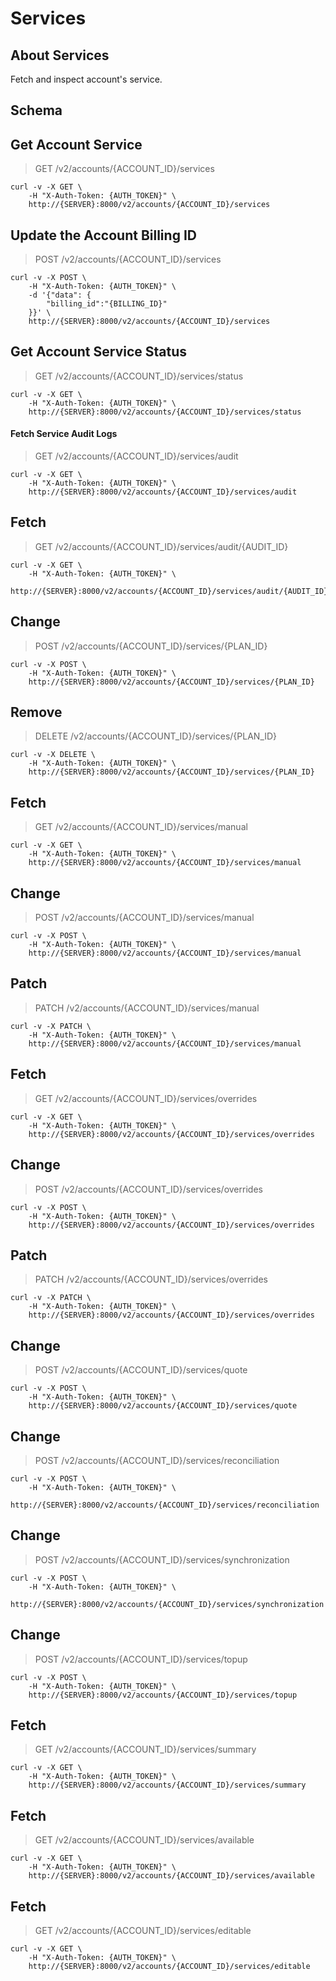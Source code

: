 # Services

## About Services

Fetch and inspect account's service.

## Schema




## Get Account Service

> GET /v2/accounts/{ACCOUNT_ID}/services

```shell
curl -v -X GET \
    -H "X-Auth-Token: {AUTH_TOKEN}" \
    http://{SERVER}:8000/v2/accounts/{ACCOUNT_ID}/services
```

## Update the Account Billing ID

> POST /v2/accounts/{ACCOUNT_ID}/services

```shell
curl -v -X POST \
    -H "X-Auth-Token: {AUTH_TOKEN}" \
    -d '{"data": {
        "billing_id":"{BILLING_ID}"
    }}' \
    http://{SERVER}:8000/v2/accounts/{ACCOUNT_ID}/services
```

## Get Account Service Status

> GET /v2/accounts/{ACCOUNT_ID}/services/status

```shell
curl -v -X GET \
    -H "X-Auth-Token: {AUTH_TOKEN}" \
    http://{SERVER}:8000/v2/accounts/{ACCOUNT_ID}/services/status
```

#### Fetch Service Audit Logs

> GET /v2/accounts/{ACCOUNT_ID}/services/audit

```shell
curl -v -X GET \
    -H "X-Auth-Token: {AUTH_TOKEN}" \
    http://{SERVER}:8000/v2/accounts/{ACCOUNT_ID}/services/audit
```

## Fetch

> GET /v2/accounts/{ACCOUNT_ID}/services/audit/{AUDIT_ID}

```shell
curl -v -X GET \
    -H "X-Auth-Token: {AUTH_TOKEN}" \
    http://{SERVER}:8000/v2/accounts/{ACCOUNT_ID}/services/audit/{AUDIT_ID}
```


## Change

> POST /v2/accounts/{ACCOUNT_ID}/services/{PLAN_ID}

```shell
curl -v -X POST \
    -H "X-Auth-Token: {AUTH_TOKEN}" \
    http://{SERVER}:8000/v2/accounts/{ACCOUNT_ID}/services/{PLAN_ID}
```

## Remove

> DELETE /v2/accounts/{ACCOUNT_ID}/services/{PLAN_ID}

```shell
curl -v -X DELETE \
    -H "X-Auth-Token: {AUTH_TOKEN}" \
    http://{SERVER}:8000/v2/accounts/{ACCOUNT_ID}/services/{PLAN_ID}
```


## Fetch

> GET /v2/accounts/{ACCOUNT_ID}/services/manual

```shell
curl -v -X GET \
    -H "X-Auth-Token: {AUTH_TOKEN}" \
    http://{SERVER}:8000/v2/accounts/{ACCOUNT_ID}/services/manual
```

## Change

> POST /v2/accounts/{ACCOUNT_ID}/services/manual

```shell
curl -v -X POST \
    -H "X-Auth-Token: {AUTH_TOKEN}" \
    http://{SERVER}:8000/v2/accounts/{ACCOUNT_ID}/services/manual
```

## Patch

> PATCH /v2/accounts/{ACCOUNT_ID}/services/manual

```shell
curl -v -X PATCH \
    -H "X-Auth-Token: {AUTH_TOKEN}" \
    http://{SERVER}:8000/v2/accounts/{ACCOUNT_ID}/services/manual
```


## Fetch

> GET /v2/accounts/{ACCOUNT_ID}/services/overrides

```shell
curl -v -X GET \
    -H "X-Auth-Token: {AUTH_TOKEN}" \
    http://{SERVER}:8000/v2/accounts/{ACCOUNT_ID}/services/overrides
```

## Change

> POST /v2/accounts/{ACCOUNT_ID}/services/overrides

```shell
curl -v -X POST \
    -H "X-Auth-Token: {AUTH_TOKEN}" \
    http://{SERVER}:8000/v2/accounts/{ACCOUNT_ID}/services/overrides
```

## Patch

> PATCH /v2/accounts/{ACCOUNT_ID}/services/overrides

```shell
curl -v -X PATCH \
    -H "X-Auth-Token: {AUTH_TOKEN}" \
    http://{SERVER}:8000/v2/accounts/{ACCOUNT_ID}/services/overrides
```

## Change

> POST /v2/accounts/{ACCOUNT_ID}/services/quote

```shell
curl -v -X POST \
    -H "X-Auth-Token: {AUTH_TOKEN}" \
    http://{SERVER}:8000/v2/accounts/{ACCOUNT_ID}/services/quote
```

## Change

> POST /v2/accounts/{ACCOUNT_ID}/services/reconciliation

```shell
curl -v -X POST \
    -H "X-Auth-Token: {AUTH_TOKEN}" \
    http://{SERVER}:8000/v2/accounts/{ACCOUNT_ID}/services/reconciliation
```

## Change

> POST /v2/accounts/{ACCOUNT_ID}/services/synchronization

```shell
curl -v -X POST \
    -H "X-Auth-Token: {AUTH_TOKEN}" \
    http://{SERVER}:8000/v2/accounts/{ACCOUNT_ID}/services/synchronization
```


## Change

> POST /v2/accounts/{ACCOUNT_ID}/services/topup

```shell
curl -v -X POST \
    -H "X-Auth-Token: {AUTH_TOKEN}" \
    http://{SERVER}:8000/v2/accounts/{ACCOUNT_ID}/services/topup
```

## Fetch

> GET /v2/accounts/{ACCOUNT_ID}/services/summary

```shell
curl -v -X GET \
    -H "X-Auth-Token: {AUTH_TOKEN}" \
    http://{SERVER}:8000/v2/accounts/{ACCOUNT_ID}/services/summary
```

## Fetch

> GET /v2/accounts/{ACCOUNT_ID}/services/available

```shell
curl -v -X GET \
    -H "X-Auth-Token: {AUTH_TOKEN}" \
    http://{SERVER}:8000/v2/accounts/{ACCOUNT_ID}/services/available
```

## Fetch

> GET /v2/accounts/{ACCOUNT_ID}/services/editable

```shell
curl -v -X GET \
    -H "X-Auth-Token: {AUTH_TOKEN}" \
    http://{SERVER}:8000/v2/accounts/{ACCOUNT_ID}/services/editable
```
